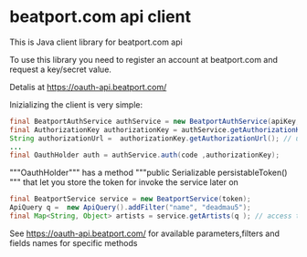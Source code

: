 beatport.com api client
=======================

This is Java client library for beatport.com api

To use this library you need to register an account at beatport.com and request a key/secret value.

Detalis at https://oauth-api.beatport.com/

Inizializing the client is very simple:

```java
final BeatportAuthService authService = new BeatportAuthService(apiKey, apiSecret);
final AuthorizationKey authorizationKey = authService.getAuthorizationKey();
String authorizationUrl =  authorizationKey.getAuthorizationUrl(); // user must visit this link in orther to obtain the activation code
...
final OauthHolder auth = authService.auth(code ,authorizationKey);

```
"""OauthHolder""" has a method """public Serializable persistableToken() """ that let you store the token for invoke the service later on

```java
final BeatportService service = new BeatportService(token);
ApiQuery q =  new ApiQuery().addFilter("name", "deadmau5");
final Map<String, Object> artists = service.getArtists(q ); // access this map by api response fields names


```


See https://oauth-api.beatport.com/ for available parameters,filters and fields names for specific methods
